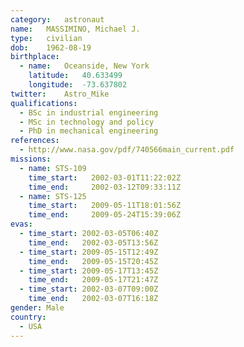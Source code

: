 ```yaml
---
category:	astronaut
name:	MASSIMINO, Michael J.
type:	civilian
dob:	1962-08-19
birthplace:
  - name:	Oceanside, New York
    latitude:	40.633499
    longitude:	-73.637802
twitter:	Astro_Mike
qualifications:
  - BSc in industrial engineering
  - MSc in technology and policy
  - PhD in mechanical engineering
references:
  - http://www.nasa.gov/pdf/740566main_current.pdf
missions:
  - name: STS-109
    time_start:   2002-03-01T11:22:02Z
    time_end:     2002-03-12T09:33:11Z
  - name: STS-125
    time_start:   2009-05-11T18:01:56Z
    time_end:     2009-05-24T15:39:06Z
evas:
  - time_start: 2002-03-05T06:40Z
    time_end:   2002-03-05T13:56Z
  - time_start: 2009-05-15T12:49Z
    time_end:   2009-05-15T20:45Z
  - time_start: 2009-05-17T13:45Z
    time_end:   2009-05-17T21:47Z
  - time_start: 2002-03-07T09:00Z
    time_end:   2002-03-07T16:18Z
gender:	Male
country:
  - USA
---
```

